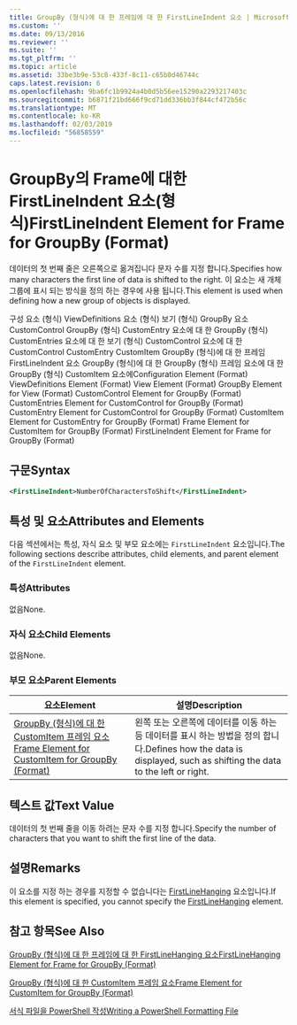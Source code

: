 ```yaml
---
title: GroupBy (형식)에 대 한 프레임에 대 한 FirstLineIndent 요소 | Microsoft Docs
ms.custom: ''
ms.date: 09/13/2016
ms.reviewer: ''
ms.suite: ''
ms.tgt_pltfrm: ''
ms.topic: article
ms.assetid: 33be3b9e-53c8-433f-8c11-c65b0d46744c
caps.latest.revision: 6
ms.openlocfilehash: 9ba6fc1b9924a4b0d5b56ee15290a2293217403c
ms.sourcegitcommit: b6871f21bd666f9cd71dd336bb3f844cf472b56c
ms.translationtype: MT
ms.contentlocale: ko-KR
ms.lasthandoff: 02/03/2019
ms.locfileid: "56858559"
---
```

# <a name="firstlineindent-element-for-frame-for-groupby-format"></a><span data-ttu-id="7fce3-102">GroupBy의 Frame에 대한 FirstLineIndent 요소(형식)</span><span class="sxs-lookup"><span data-stu-id="7fce3-102">FirstLineIndent Element for Frame for GroupBy (Format)</span></span>

<span data-ttu-id="7fce3-103">데이터의 첫 번째 줄은 오른쪽으로 옮겨집니다 문자 수를 지정 합니다.</span><span class="sxs-lookup"><span data-stu-id="7fce3-103">Specifies how many characters the first line of data is shifted to the right.</span></span> <span data-ttu-id="7fce3-104">이 요소는 새 개체 그룹에 표시 되는 방식을 정의 하는 경우에 사용 됩니다.</span><span class="sxs-lookup"><span data-stu-id="7fce3-104">This element is used when defining how a new group of objects is displayed.</span></span>

<span data-ttu-id="7fce3-105">구성 요소 (형식) ViewDefinitions 요소 (형식) 보기 (형식) GroupBy 요소 CustomControl GroupBy (형식) CustomEntry 요소에 대 한 GroupBy (형식) CustomEntries 요소에 대 한 보기 (형식) CustomControl 요소에 대 한 CustomControl CustomEntry CustomItem GroupBy (형식)에 대 한 프레임 FirstLineIndent 요소 GroupBy (형식)에 대 한 GroupBy (형식) 프레임 요소에 대 한 GroupBy (형식) CustomItem 요소에</span><span class="sxs-lookup"><span data-stu-id="7fce3-105">Configuration Element (Format) ViewDefinitions Element (Format) View Element (Format) GroupBy Element for View (Format) CustomControl Element for GroupBy (Format) CustomEntries Element for CustomControl for GroupBy (Format) CustomEntry Element for CustomControl for GroupBy (Format) CustomItem Element for CustomEntry for GroupBy (Format) Frame Element for CustomItem for GroupBy (Format) FirstLineIndent Element for Frame for GroupBy (Format)</span></span>

## <a name="syntax"></a><span data-ttu-id="7fce3-106">구문</span><span class="sxs-lookup"><span data-stu-id="7fce3-106">Syntax</span></span>

```xml
<FirstLineIndent>NumberOfCharactersToShift</FirstLineIndent>
```

## <a name="attributes-and-elements"></a><span data-ttu-id="7fce3-107">특성 및 요소</span><span class="sxs-lookup"><span data-stu-id="7fce3-107">Attributes and Elements</span></span>

<span data-ttu-id="7fce3-108">다음 섹션에서는 특성, 자식 요소 및 부모 요소에는 `FirstLineIndent` 요소입니다.</span><span class="sxs-lookup"><span data-stu-id="7fce3-108">The following sections describe attributes, child elements, and parent element of the `FirstLineIndent` element.</span></span>

### <a name="attributes"></a><span data-ttu-id="7fce3-109">특성</span><span class="sxs-lookup"><span data-stu-id="7fce3-109">Attributes</span></span>

<span data-ttu-id="7fce3-110">없음</span><span class="sxs-lookup"><span data-stu-id="7fce3-110">None.</span></span>

### <a name="child-elements"></a><span data-ttu-id="7fce3-111">자식 요소</span><span class="sxs-lookup"><span data-stu-id="7fce3-111">Child Elements</span></span>

<span data-ttu-id="7fce3-112">없음</span><span class="sxs-lookup"><span data-stu-id="7fce3-112">None.</span></span>

### <a name="parent-elements"></a><span data-ttu-id="7fce3-113">부모 요소</span><span class="sxs-lookup"><span data-stu-id="7fce3-113">Parent Elements</span></span>

|<span data-ttu-id="7fce3-114">요소</span><span class="sxs-lookup"><span data-stu-id="7fce3-114">Element</span></span>|<span data-ttu-id="7fce3-115">설명</span><span class="sxs-lookup"><span data-stu-id="7fce3-115">Description</span></span>|
|-------------|-----------------|
|[<span data-ttu-id="7fce3-116">GroupBy (형식)에 대 한 CustomItem 프레임 요소</span><span class="sxs-lookup"><span data-stu-id="7fce3-116">Frame Element for CustomItem for GroupBy (Format)</span></span>](./frame-element-for-customitem-for-groupby-format.md)|<span data-ttu-id="7fce3-117">왼쪽 또는 오른쪽에 데이터를 이동 하는 등 데이터를 표시 하는 방법을 정의 합니다.</span><span class="sxs-lookup"><span data-stu-id="7fce3-117">Defines how the data is displayed, such as shifting the data to the left or right.</span></span>|

## <a name="text-value"></a><span data-ttu-id="7fce3-118">텍스트 값</span><span class="sxs-lookup"><span data-stu-id="7fce3-118">Text Value</span></span>

<span data-ttu-id="7fce3-119">데이터의 첫 번째 줄을 이동 하려는 문자 수를 지정 합니다.</span><span class="sxs-lookup"><span data-stu-id="7fce3-119">Specify the number of characters that you want to shift the first line of the data.</span></span>

## <a name="remarks"></a><span data-ttu-id="7fce3-120">설명</span><span class="sxs-lookup"><span data-stu-id="7fce3-120">Remarks</span></span>

<span data-ttu-id="7fce3-121">이 요소를 지정 하는 경우를 지정할 수 없습니다는 [FirstLineHanging](./firstlinehanging-element-for-frame-for-groupby-format.md) 요소입니다.</span><span class="sxs-lookup"><span data-stu-id="7fce3-121">If this element is specified, you cannot specify the [FirstLineHanging](./firstlinehanging-element-for-frame-for-groupby-format.md) element.</span></span>

## <a name="see-also"></a><span data-ttu-id="7fce3-122">참고 항목</span><span class="sxs-lookup"><span data-stu-id="7fce3-122">See Also</span></span>

[<span data-ttu-id="7fce3-123">GroupBy (형식)에 대 한 프레임에 대 한 FirstLineHanging 요소</span><span class="sxs-lookup"><span data-stu-id="7fce3-123">FirstLineHanging Element for Frame for GroupBy (Format)</span></span>](./firstlinehanging-element-for-frame-for-groupby-format.md)

[<span data-ttu-id="7fce3-124">GroupBy (형식)에 대 한 CustomItem 프레임 요소</span><span class="sxs-lookup"><span data-stu-id="7fce3-124">Frame Element for CustomItem for GroupBy (Format)</span></span>](./frame-element-for-customitem-for-groupby-format.md)

[<span data-ttu-id="7fce3-125">서식 파일을 PowerShell 작성</span><span class="sxs-lookup"><span data-stu-id="7fce3-125">Writing a PowerShell Formatting File</span></span>](./writing-a-powershell-formatting-file.md)
